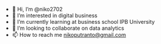 - 👋 Hi, I’m @niko2702
- 👀 I’m interested in digital business
- 🌱 I’m currently learning at business school IPB University
- 💞️ I’m looking to collaborate on data analytics
- 📫 How to reach me nikoputranto@gmail.com

<!---
niko2702/niko2702 is a ✨ special ✨ repository because its `README.md` (this file) appears on your GitHub profile.
You can click the Preview link to take a look at your changes.
--->
